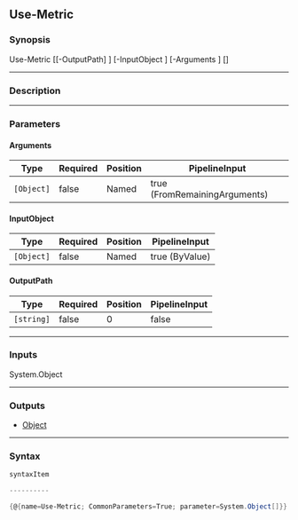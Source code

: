 Use-Metric
----------




### Synopsis

Use-Metric [[-OutputPath] <string>] [-InputObject <Object>] [-Arguments <Object>] [<CommonParameters>]




---


### Description


---


### Parameters
#### **Arguments**




|Type      |Required|Position|PipelineInput                |
|----------|--------|--------|-----------------------------|
|`[Object]`|false   |Named   |true (FromRemainingArguments)|



#### **InputObject**




|Type      |Required|Position|PipelineInput |
|----------|--------|--------|--------------|
|`[Object]`|false   |Named   |true (ByValue)|



#### **OutputPath**




|Type      |Required|Position|PipelineInput|
|----------|--------|--------|-------------|
|`[string]`|false   |0       |false        |





---


### Inputs
System.Object




---


### Outputs
* [Object](https://learn.microsoft.com/en-us/dotnet/api/System.Object)






---


### Syntax
```PowerShell
syntaxItem
```
```PowerShell
----------
```
```PowerShell
{@{name=Use-Metric; CommonParameters=True; parameter=System.Object[]}}
```
